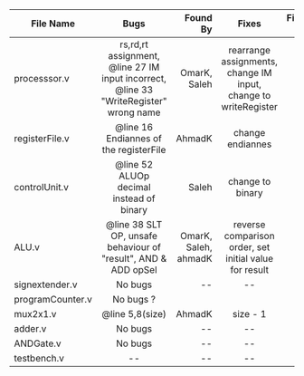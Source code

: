 | File Name         |       Bugs         |  Found By |          Fixes         |  Fixed By |
|-------------------|:------------------:|----------:|:----------------------:|----------:|
| processsor.v      | rs,rd,rt assignment, @line 27 IM input incorrect, @line 33 "WriteRegister" wrong name|     OmarK, Saleh|  rearrange assignments, change IM input, change to writeRegister|        -- |
| registerFile.v    |@line 16 Endiannes of the registerFile   |        AhmadK |           change endiannes      |        -- |
| controlUnit.v     |@line 52 ALUOp decimal instead of binary       |       Saleh|           change to binary        |        -- |
| ALU.v             |  @line 38 SLT OP, unsafe behaviour of "result", AND & ADD opSel  |      OmarK, Saleh, ahmadK|reverse comparison order, set initial value for result|        -- |
| signextender.v    |      No bugs       |        -- |            --          |        -- |
| programCounter.v  |      No bugs ?     |           |                        |        -- |
| mux2x1.v          | @line 5,8(size)    |   AhmadK  |        size - 1        |        -- |
| adder.v           |      No bugs       |        -- |            --          |        -- |
| ANDGate.v         |      No bugs       |        -- |            --          |        -- |
| testbench.v       |         --         |        -- |            --          |        -- |
